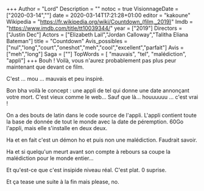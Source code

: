 +++
Author = "Lord"
Description = ""
notoc = true
VisionnageDate = ["2020-03-14",""]
date = 2020-03-14T17:21:28+01:00
editor = "kakoune"
Wikipedia = "https://fr.wikipedia.org/wiki/Countdown_(film,_2019)"
Imdb = "https://www.imdb.com/title/tt10039344/"
year = ["2019"]
Directors = ["Justin Dec"]
Actors = ["Elizabeth Lail","Jordan Calloway","Talitha Eliana Bateman"]
title = "Countdown"
Avis_possibles = ["nul","long","court","oneshot","meh","cool","excellent","parfait"]
Avis = ["meh","long"] 
Saga = [""]
TopWords = [  "mauvais", "tel", "malédiction", "appli"]
+++
Bouh !
Voilà, vous n'aurez probablement pas plus peur maintenant que devant ce film.

C'est … mou … mauvais et peu inspiré.

Bon bha voilà le concept : une appli de tel qui donne une date annonçant votre mort.
C'est vieux comme le web…
Sauf que là… houuuuuu … c'est vrai !

On a des bouts de latin dans le code source de l'appli.
L'appli contient toute la base de donnée de tout le monde avec la date de péremption.
60Go l'appli, mais elle s'installe en deux deux.

Ha et en fait c'est un démon ho et puis non une malédiction.
Faudrait savoir.

Ha et si quelqu'un meurt avant son compte à rebours sa coupe la malédiction pour le monde entier…

Et qu'est-ce que c'est insipide niveau réal.
C'est plat.
0 suprise.

Et ça tease une suite à la fin mais please, no.
